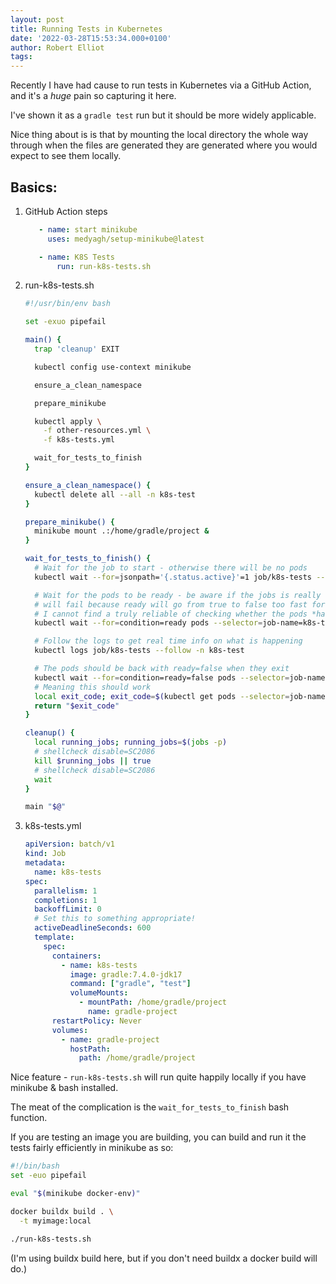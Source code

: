 ```yaml
---
layout: post
title: Running Tests in Kubernetes
date: '2022-03-28T15:53:34.000+0100'
author: Robert Elliot
tags:
---
```


Recently I have had cause to run tests in Kubernetes via a GitHub Action, and 
it's a *huge* pain so capturing it here.

I've shown it as a `gradle test` run but it should be more widely applicable.

Nice thing about is is that by mounting the local directory the whole way
through when the files are generated they are generated where you would expect
to see them locally.

## Basics:
1. GitHub Action steps
   ```yaml
      - name: start minikube
        uses: medyagh/setup-minikube@latest

      - name: K8S Tests
          run: run-k8s-tests.sh
   ```
2. run-k8s-tests.sh
   ```bash
   #!/usr/bin/env bash

   set -exuo pipefail
   
   main() {
     trap 'cleanup' EXIT

     kubectl config use-context minikube
   
     ensure_a_clean_namespace

     prepare_minikube

     kubectl apply \
       -f other-resources.yml \
       -f k8s-tests.yml

     wait_for_tests_to_finish
   }

   ensure_a_clean_namespace() {
     kubectl delete all --all -n k8s-test
   }
   
   prepare_minikube() {
     minikube mount .:/home/gradle/project &
   }

   wait_for_tests_to_finish() {
     # Wait for the job to start - otherwise there will be no pods
     kubectl wait --for=jsonpath='{.status.active}'=1 job/k8s-tests --timeout=30s -n k8s-test
   
     # Wait for the pods to be ready - be aware if the jobs is really fast this
     # will fail because ready will go from true to false too fast for the check
     # I cannot find a truly reliable of checking whether the pods *have* started in the past
     kubectl wait --for=condition=ready pods --selector=job-name=k8s-tests --timeout=30s -n k8s-test

     # Follow the logs to get real time info on what is happening
     kubectl logs job/k8s-tests --follow -n k8s-test

     # The pods should be back with ready=false when they exit
     kubectl wait --for=condition=ready=false pods --selector=job-name=k8s-tests --timeout=30s -n k8s-test
     # Meaning this should work
     local exit_code; exit_code=$(kubectl get pods --selector=job-name=k8s-tests --output=jsonpath='{.items[0].status.containerStatuses[0].state.terminated.exitCode}' -n k8s-test)
     return "$exit_code"
   }
   
   cleanup() {
     local running_jobs; running_jobs=$(jobs -p)
     # shellcheck disable=SC2086
     kill $running_jobs || true
     # shellcheck disable=SC2086
     wait
   }

   main "$@"
   ```
3. k8s-tests.yml
   ```yaml
   apiVersion: batch/v1
   kind: Job
   metadata:
     name: k8s-tests
   spec:
     parallelism: 1
     completions: 1
     backoffLimit: 0
     # Set this to something appropriate!
     activeDeadlineSeconds: 600
     template:
       spec:
         containers:
           - name: k8s-tests
             image: gradle:7.4.0-jdk17
             command: ["gradle", "test"]
             volumeMounts:
               - mountPath: /home/gradle/project
                 name: gradle-project
         restartPolicy: Never
         volumes:
           - name: gradle-project
             hostPath:
               path: /home/gradle/project
   ```

Nice feature - `run-k8s-tests.sh` will run quite happily locally if you have
minikube & bash installed.

The meat of the complication is the `wait_for_tests_to_finish` bash function.

If you are testing an image you are building, you can build and run it the tests
fairly efficiently in minikube as so:
```bash
#!/bin/bash
set -euo pipefail

eval "$(minikube docker-env)"

docker buildx build . \
  -t myimage:local

./run-k8s-tests.sh
```

(I'm using buildx build here, but if you don't need buildx a docker build will
do.)

